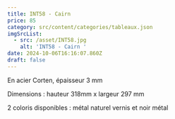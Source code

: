 ```yaml
---
title: INT58 - Cairn
price: 85
category: src/content/categories/tableaux.json
imgSrcList:
  - src: /asset/INT58.jpg
    alt: 'INT58 - Cairn '
date: 2024-10-06T16:16:07.860Z
draft: false
---
```


En acier Corten, épaisseur 3 mm

Dimensions :  hauteur 318mm x largeur 297 mm

2 coloris disponibles : métal naturel vernis et noir métal
